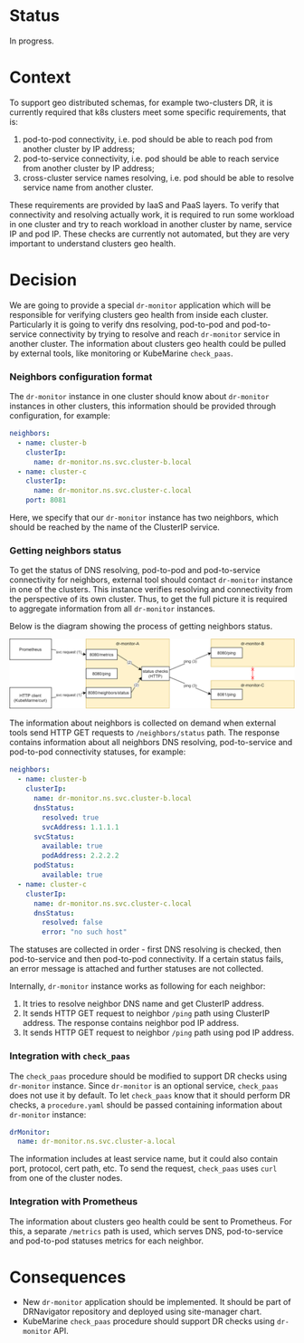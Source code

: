 # Status

In progress.

# Context

To support geo distributed schemas, for example two-clusters DR, it is currently required that k8s clusters 
meet some specific requirements, that is:
1. pod-to-pod connectivity, i.e. pod should be able to reach pod from another cluster by IP address;
2. pod-to-service connectivity, i.e. pod should be able to reach service from another cluster by IP address;
3. cross-cluster service names resolving, i.e. pod should be able to resolve service name from another cluster.

These requirements are provided by IaaS and PaaS layers.
To verify that connectivity and resolving actually work, it is required to 
run some workload in one cluster and try to reach workload in another cluster by name, service IP and pod IP.
These checks are currently not automated, but they are very important to understand clusters geo health.

# Decision

We are going to provide a special `dr-monitor` application which will be responsible for verifying clusters geo health 
from inside each cluster. Particularly it is going to verify dns resolving, pod-to-pod and pod-to-service connectivity
by trying to resolve and reach `dr-monitor` service in another cluster. 
The information about clusters geo health could be pulled by external tools, like monitoring or KubeMarine `check_paas`.

### Neighbors configuration format
The `dr-monitor` instance in one cluster should know about `dr-monitor` instances in other clusters, 
this information should be provided through configuration, for example:
```yaml
neighbors:
  - name: cluster-b
    clusterIp:
      name: dr-monitor.ns.svc.cluster-b.local
  - name: cluster-c
    clusterIp:
      name: dr-monitor.ns.svc.cluster-c.local
    port: 8081
```
Here, we specify that our `dr-monitor` instance has two neighbors, 
which should be reached by the name of the ClusterIP service.

### Getting neighbors status
To get the status of DNS resolving, pod-to-pod and pod-to-service connectivity for neighbors, external tool should
contact `dr-monitor` instance in one of the clusters. This instance verifies resolving and connectivity from the
perspective of its own cluster. Thus, to get the full picture it is required to aggregate information
from all `dr-monitor` instances.

Below is the diagram showing the process of getting neighbors status.

![](/documentation/images/dr-monitor.png)

The information about neighbors is collected on demand when external tools 
send HTTP GET requests to `/neighbors/status` path. 
The response contains information about all neighbors DNS resolving, pod-to-service and pod-to-pod connectivity statuses,
for example:
```yaml
neighbors:
  - name: cluster-b
    clusterIp:
      name: dr-monitor.ns.svc.cluster-b.local
      dnsStatus:
        resolved: true
        svcAddress: 1.1.1.1
      svcStatus:
        available: true
        podAddress: 2.2.2.2
      podStatus:
        available: true
  - name: cluster-c
    clusterIp:
      name: dr-monitor.ns.svc.cluster-c.local
      dnsStatus:
        resolved: false
        error: "no such host"
```
The statuses are collected in order - first DNS resolving is checked, then pod-to-service and then pod-to-pod
connectivity. If a certain status fails, an error message is attached and further statuses are not collected.

Internally, `dr-monitor` instance works as following for each neighbor:
1. It tries to resolve neighbor DNS name and get ClusterIP address.
2. It sends HTTP GET request to neighbor `/ping` path using ClusterIP address. 
The response contains neighbor pod IP address.
3. It sends HTTP GET request to neighbor `/ping` path using pod IP address.

### Integration with `check_paas`
The `check_paas` procedure should be modified to support DR checks using `dr-monitor` instance. 
Since `dr-monitor` is an optional service, `check_paas` does not use it by default.
To let `check_paas` know that it should perform DR checks, a `procedure.yaml` should be passed
containing information about `dr-monitor` instance:
```yaml
drMonitor:
  name: dr-monitor.ns.svc.cluster-a.local
```
The information includes at least service name, but it could also contain port, protocol, cert path, etc.
To send the request, `check_paas` uses `curl` from one of the cluster nodes.

### Integration with Prometheus
The information about clusters geo health could be sent to Prometheus. For this, a separate `/metrics` path is used,
which serves DNS, pod-to-service and pod-to-pod statuses metrics for each neighbor.

# Consequences

* New `dr-monitor` application should be implemented. It should be part of DRNavigator repository and deployed using site-manager chart.
* KubeMarine `check_paas` procedure should support DR checks using `dr-monitor` API.